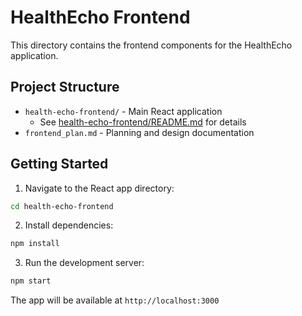 # HealthEcho Frontend

This directory contains the frontend components for the HealthEcho application.

## Project Structure

- `health-echo-frontend/` - Main React application
  - See [health-echo-frontend/README.md](health-echo-frontend/README.md) for details
- `frontend_plan.md` - Planning and design documentation

## Getting Started

1. Navigate to the React app directory:
```bash
cd health-echo-frontend
```

2. Install dependencies:
```bash
npm install
```

3. Run the development server:
```bash
npm start
```

The app will be available at `http://localhost:3000`
